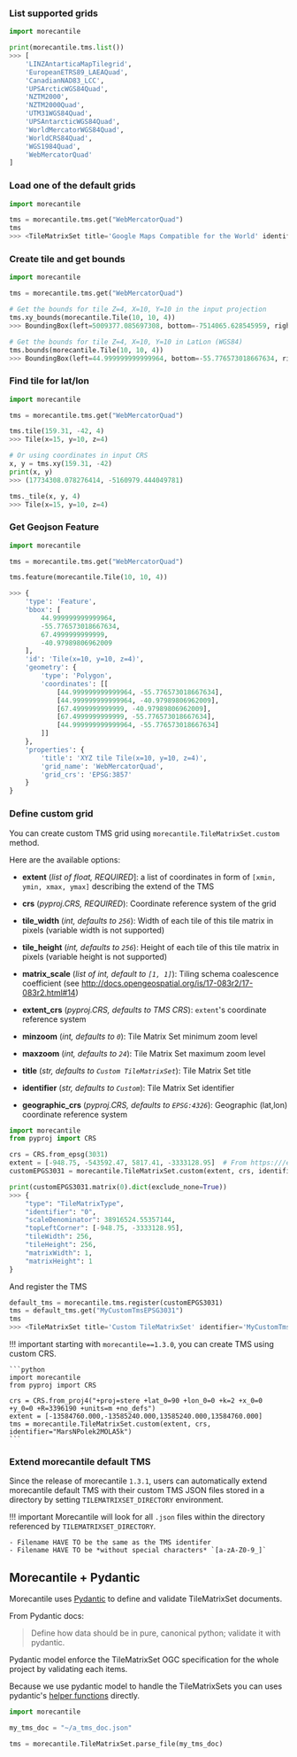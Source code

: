 ### List supported grids

```python
import morecantile

print(morecantile.tms.list())
>>> [
    'LINZAntarticaMapTilegrid',
    'EuropeanETRS89_LAEAQuad',
    'CanadianNAD83_LCC',
    'UPSArcticWGS84Quad',
    'NZTM2000',
    'NZTM2000Quad',
    'UTM31WGS84Quad',
    'UPSAntarcticWGS84Quad',
    'WorldMercatorWGS84Quad',
    'WorldCRS84Quad',
    'WGS1984Quad',
    'WebMercatorQuad'
]
```

### Load one of the default grids
```python
import morecantile

tms = morecantile.tms.get("WebMercatorQuad")
tms
>>> <TileMatrixSet title='Google Maps Compatible for the World' identifier='WebMercatorQuad'>
```

### Create tile and get bounds
```python
import morecantile

tms = morecantile.tms.get("WebMercatorQuad")

# Get the bounds for tile Z=4, X=10, Y=10 in the input projection
tms.xy_bounds(morecantile.Tile(10, 10, 4))
>>> BoundingBox(left=5009377.085697308, bottom=-7514065.628545959, right=7514065.628545959, top=-5009377.085697308)

# Get the bounds for tile Z=4, X=10, Y=10 in LatLon (WGS84)
tms.bounds(morecantile.Tile(10, 10, 4))
>>> BoundingBox(left=44.999999999999964, bottom=-55.776573018667634, right=67.4999999999999, top=-40.97989806962009)
```

### Find tile for lat/lon
```python
import morecantile

tms = morecantile.tms.get("WebMercatorQuad")

tms.tile(159.31, -42, 4)
>>> Tile(x=15, y=10, z=4)

# Or using coordinates in input CRS
x, y = tms.xy(159.31, -42)
print(x, y)
>>> (17734308.078276414, -5160979.444049781)

tms._tile(x, y, 4)
>>> Tile(x=15, y=10, z=4)
```

### Get Geojson Feature

```python
import morecantile

tms = morecantile.tms.get("WebMercatorQuad")

tms.feature(morecantile.Tile(10, 10, 4))

>>> {
    'type': 'Feature',
    'bbox': [
        44.999999999999964,
        -55.776573018667634,
        67.4999999999999,
        -40.97989806962009
    ],
    'id': 'Tile(x=10, y=10, z=4)',
    'geometry': {
        'type': 'Polygon',
        'coordinates': [[
            [44.999999999999964, -55.776573018667634],
            [44.999999999999964, -40.97989806962009],
            [67.4999999999999, -40.97989806962009],
            [67.4999999999999, -55.776573018667634],
            [44.999999999999964, -55.776573018667634]
        ]]
    },
    'properties': {
        'title': 'XYZ tile Tile(x=10, y=10, z=4)',
        'grid_name': 'WebMercatorQuad',
        'grid_crs': 'EPSG:3857'
    }
}
```

### Define custom grid

You can create custom TMS grid using `morecantile.TileMatrixSet.custom` method.

Here are the available options:

- **extent** (*list of float, REQUIRED*]: a list of coordinates in form of `[xmin, ymin, xmax, ymax]` describing the extend of the TMS

- **crs** (*pyproj.CRS, REQUIRED*): Coordinate reference system of the grid

- **tile_width** (*int, defaults to `256`*): Width of each tile of this tile matrix in pixels (variable width is not supported)

- **tile_height** (*int, defaults to `256`*): Height of each tile of this tile matrix in pixels (variable height is not supported)

- **matrix_scale** (*list of int, default to `[1, 1]`*): Tiling schema coalescence coefficient (see http://docs.opengeospatial.org/is/17-083r2/17-083r2.html#14)

- **extent_crs** (*pyproj.CRS, defaults to TMS CRS*): `extent`'s coordinate reference system

- **minzoom** (*int, defaults to `0`*): Tile Matrix Set minimum zoom level

- **maxzoom** (*int, defaults to `24`*): Tile Matrix Set maximum zoom level

- **title** (*str, defaults to `Custom TileMatrixSet`*): Tile Matrix Set title

- **identifier** (*str, defaults to `Custom`*): Tile Matrix Set identifier

- **geographic_crs** (*pyproj.CRS, defaults to `EPSG:4326`*): Geographic (lat,lon) coordinate reference system


```python
import morecantile
from pyproj import CRS

crs = CRS.from_epsg(3031)
extent = [-948.75, -543592.47, 5817.41, -3333128.95]  # From https:///epsg.io/3031
customEPGS3031 = morecantile.TileMatrixSet.custom(extent, crs, identifier="MyCustomTmsEPSG3031")

print(customEPGS3031.matrix(0).dict(exclude_none=True))
>>> {
    "type": "TileMatrixType",
    "identifier": "0",
    "scaleDenominator": 38916524.55357144,
    "topLeftCorner": [-948.75, -3333128.95],
    "tileWidth": 256,
    "tileHeight": 256,
    "matrixWidth": 1,
    "matrixHeight": 1
}
```

And register the TMS
```python
default_tms = morecantile.tms.register(customEPGS3031)
tms = default_tms.get("MyCustomTmsEPSG3031")
tms
>>> <TileMatrixSet title='Custom TileMatrixSet' identifier='MyCustomTmsEPSG3031'>
```

!!! important
    starting with `morecantile==1.3.0`, you can create TMS using custom CRS.

    ```python
    import morecantile
    from pyproj import CRS

    crs = CRS.from_proj4("+proj=stere +lat_0=90 +lon_0=0 +k=2 +x_0=0 +y_0=0 +R=3396190 +units=m +no_defs")
    extent = [-13584760.000,-13585240.000,13585240.000,13584760.000]
    tms = morecantile.TileMatrixSet.custom(extent, crs, identifier="MarsNPolek2MOLA5k")
    ```

### Extend morecantile default TMS

Since the release of morecantile `1.3.1`, users can automatically extend morecantile default TMS with their custom TMS JSON files stored in a directory by setting `TILEMATRIXSET_DIRECTORY` environment.

!!! important
    Morecantile will look for all `.json` files within the directory referenced by `TILEMATRIXSET_DIRECTORY`.

    - Filename HAVE TO be the same as the TMS identifer
    - Filename HAVE TO be *without special characters* `[a-zA-Z0-9_]`

## Morecantile + Pydantic

Morecantile uses [Pydantic](https://pydantic-docs.helpmanual.io) to define and validate TileMatrixSet documents.

From Pydantic docs:
> Define how data should be in pure, canonical python; validate it with pydantic.

Pydantic model enforce the TileMatrixSet OGC specification for the whole project by validating each items.

Because we use pydantic model to handle the TileMatrixSets you can uses pydantic's [helper functions](https://pydantic-docs.helpmanual.io/usage/models/#helper-functions) directly.

```python
import morecantile

my_tms_doc = "~/a_tms_doc.json"

tms = morecantile.TileMatrixSet.parse_file(my_tms_doc)
```
